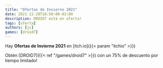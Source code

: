```yaml
---
title: "Ofertas de Invierno 2021"
date: 2021-12-20T16:50:00-03:00
description: DROID7 está en oferta!
tags: [oferta]
authors: [jc]
games: [droid7]
---
```


Hay **Ofertas de Invierno 2021** en [itch.io]({{< param "itchio" >}})

Obtén [DROID7]({{< ref "/games/droid7" >}}) con un 75% de descuento por tiempo limitado!
